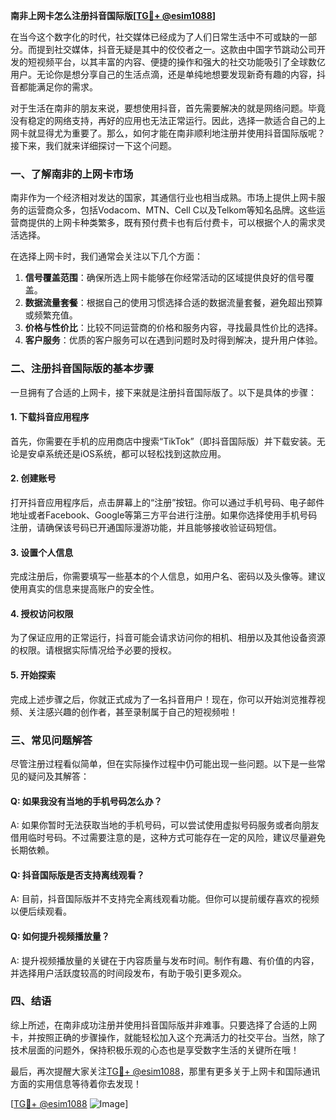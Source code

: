 **南非上网卡怎么注册抖音国际版[[TG💪+ @esim1088](https://t.me/s/esim1088)]**

在当今这个数字化的时代，社交媒体已经成为了人们日常生活中不可或缺的一部分。而提到社交媒体，抖音无疑是其中的佼佼者之一。这款由中国字节跳动公司开发的短视频平台，以其丰富的内容、便捷的操作和强大的社交功能吸引了全球数亿用户。无论你是想分享自己的生活点滴，还是单纯地想要发现新奇有趣的内容，抖音都能满足你的需求。

对于生活在南非的朋友来说，要想使用抖音，首先需要解决的就是网络问题。毕竟没有稳定的网络支持，再好的应用也无法正常运行。因此，选择一款适合自己的上网卡就显得尤为重要了。那么，如何才能在南非顺利地注册并使用抖音国际版呢？接下来，我们就来详细探讨一下这个问题。

### 一、了解南非的上网卡市场

南非作为一个经济相对发达的国家，其通信行业也相当成熟。市场上提供上网卡服务的运营商众多，包括Vodacom、MTN、Cell C以及Telkom等知名品牌。这些运营商提供的上网卡种类繁多，既有预付费卡也有后付费卡，可以根据个人的需求灵活选择。

在选择上网卡时，我们通常会关注以下几个方面：

1. **信号覆盖范围**：确保所选上网卡能够在你经常活动的区域提供良好的信号覆盖。
2. **数据流量套餐**：根据自己的使用习惯选择合适的数据流量套餐，避免超出预算或频繁充值。
3. **价格与性价比**：比较不同运营商的价格和服务内容，寻找最具性价比的选择。
4. **客户服务**：优质的客户服务可以在遇到问题时及时得到解决，提升用户体验。

### 二、注册抖音国际版的基本步骤

一旦拥有了合适的上网卡，接下来就是注册抖音国际版了。以下是具体的步骤：

#### 1. 下载抖音应用程序

首先，你需要在手机的应用商店中搜索“TikTok”（即抖音国际版）并下载安装。无论是安卓系统还是iOS系统，都可以轻松找到这款应用。

#### 2. 创建账号

打开抖音应用程序后，点击屏幕上的“注册”按钮。你可以通过手机号码、电子邮件地址或者Facebook、Google等第三方平台进行注册。如果你选择使用手机号码注册，请确保该号码已开通国际漫游功能，并且能够接收验证码短信。

#### 3. 设置个人信息

完成注册后，你需要填写一些基本的个人信息，如用户名、密码以及头像等。建议使用真实的信息来提高账户的安全性。

#### 4. 授权访问权限

为了保证应用的正常运行，抖音可能会请求访问你的相机、相册以及其他设备资源的权限。请根据实际情况给予必要的授权。

#### 5. 开始探索

完成上述步骤之后，你就正式成为了一名抖音用户！现在，你可以开始浏览推荐视频、关注感兴趣的创作者，甚至录制属于自己的短视频啦！

### 三、常见问题解答

尽管注册过程看似简单，但在实际操作过程中仍可能出现一些问题。以下是一些常见的疑问及其解答：

#### Q: 如果我没有当地的手机号码怎么办？

A: 如果你暂时无法获取当地的手机号码，可以尝试使用虚拟号码服务或者向朋友借用临时号码。不过需要注意的是，这种方式可能存在一定的风险，建议尽量避免长期依赖。

#### Q: 抖音国际版是否支持离线观看？

A: 目前，抖音国际版并不支持完全离线观看功能。但你可以提前缓存喜欢的视频以便后续观看。

#### Q: 如何提升视频播放量？

A: 提升视频播放量的关键在于内容质量与发布时间。制作有趣、有价值的内容，并选择用户活跃度较高的时间段发布，有助于吸引更多观众。

### 四、结语

综上所述，在南非成功注册并使用抖音国际版并非难事。只要选择了合适的上网卡，并按照正确的步骤操作，就能轻松加入这个充满活力的社交平台。当然，除了技术层面的问题外，保持积极乐观的心态也是享受数字生活的关键所在哦！

最后，再次提醒大家关注[TG💪+ @esim1088](https://t.me/s/esim1088)，那里有更多关于上网卡和国际通讯方面的实用信息等待着你去发现！

[[TG💪+ @esim1088](https://t.me/s/esim1088) ![Image](https://i.postimg.cc/4NQfJmqS/Snipaste-2025-05-13-00-14-12.png)]